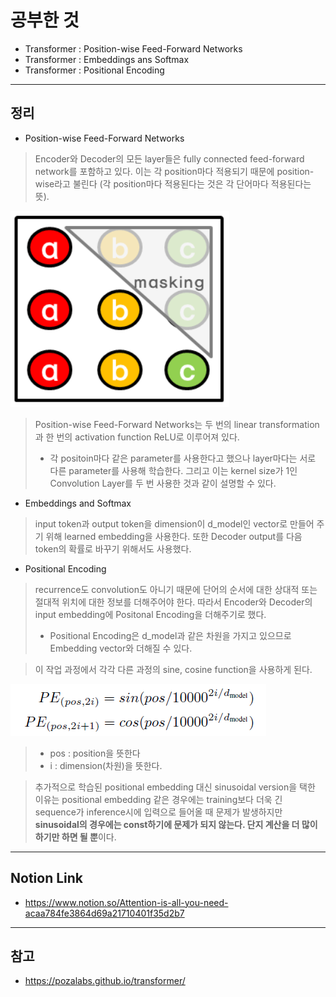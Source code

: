 # 공부한 것 #
* Transformer : Position-wise Feed-Forward Networks
* Transformer : Embeddings ans Softmax
* Transformer : Positional Encoding
------------------------
## 정리 ##
* Position-wise Feed-Forward Networks
> Encoder와 Decoder의 모든 layer들은 fully connected feed-forward network를 포함하고 있다. 이는 각 position마다 적용되기 때문에 position-wise라고 불린다 (각 position마다 적용된다는 것은 각 단어마다 적용된다는 뜻).

<img src = "images\2020_12_02_2.PNG">    

> Position-wise Feed-Forward Networks는 두 번의 linear transformation과 한 번의 activation function ReLU로 이루어져 있다.
> * 각 positoin마다 같은 parameter를 사용한다고 했으나 layer마다는 서로 다른 parameter를 사용해 학습한다. 그리고 이는 kernel size가 1인 Convolution Layer를 두 번 사용한 것과 같이 설명할 수 있다.

* Embeddings and Softmax
> input token과 output token을 dimension이 d_model인 vector로 만들어 주기 위해 learned embedding을 사용한다. 또한 Decoder output를 다음 token의 확률로 바꾸기 위해서도 사용했다.

* Positional Encoding
> recurrence도 convolution도 아니기 때문에 단어의 순서에 대한 상대적 또는 절대적 위치에 대한 정보를 더해주어야 한다. 따라서 Encoder와 Decoder의 input embedding에 Positonal Encoding을 더해주기로 했다.
> * Positional Encoding은 d_model과 같은 차원을 가지고 있으므로 Embedding vector와 더해질 수 있다.

> 이 작업 과정에서 각각 다른 과정의 sine, cosine function을 사용하게 된다.

<img src = "images\2020_12_02_1.PNG">

> * pos : position을 뜻한다
> * i : dimension(차원)을 뜻한다.

> 추가적으로 학습된 positional embedding 대신 sinusoidal version을 택한 이유는 positional embedding 같은 경우에는 training보다 더욱 긴 sequence가 inference시에 입력으로 들어올 때 문제가 발생하지만 **sinusoidal의 경우에는 const하기에 문제가 되지 않는다. 단지 계산을 더 많이 하기만 하면 될 뿐**이다.
--------------------
## Notion Link ##
* https://www.notion.so/Attention-is-all-you-need-acaa784fe3864d69a21710401f35d2b7
--------------------
## 참고 ##
* https://pozalabs.github.io/transformer/